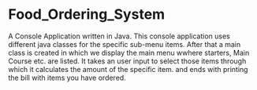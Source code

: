 # Food_Ordering_System
A Console Application written in Java.
This console application uses different java classes for the specific sub-menu items.
After that a main class is created in which we display the main menu wwhere starters, Main Course etc. are listed.
It takes an user input to select those items through which it calculates the amount of the specific item.
and ends with printing the bill with items you have ordered.
